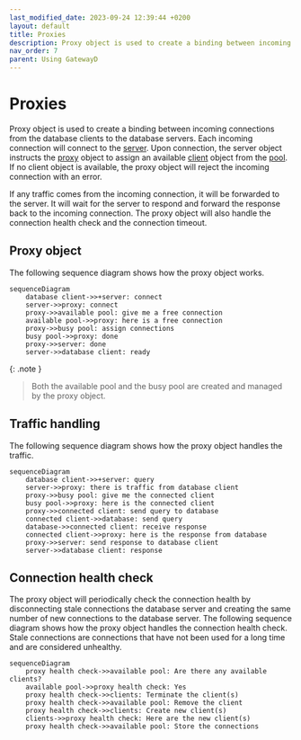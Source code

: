 ```yaml
---
last_modified_date: 2023-09-24 12:39:44 +0200
layout: default
title: Proxies
description: Proxy object is used to create a binding between incoming connections from the database clients to the database servers.
nav_order: 7
parent: Using GatewayD
---
```


# Proxies

Proxy object is used to create a binding between incoming connections from the database clients to the database servers. Each incoming connection will connect to the [server](/using-gatewayd/servers). Upon connection, the server object instructs the [proxy](/using-gatewayd/global-configuration/proxies) object to assign an available [client](/using-gatewayd/clients) object from the [pool](/using-gatewayd/pools). If no client object is available, the proxy object will reject the incoming connection with an error.

If any traffic comes from the incoming connection, it will be forwarded to the server. It will wait for the server to respond and forward the response back to the incoming connection. The proxy object will also handle the connection health check and the connection timeout.

## Proxy object

The following sequence diagram shows how the proxy object works.

```mermaid
sequenceDiagram
    database client->>+server: connect
    server->>proxy: connect
    proxy->>available pool: give me a free connection
    available pool->>proxy: here is a free connection
    proxy->>busy pool: assign connections
    busy pool->>proxy: done
    proxy->>server: done
    server->>database client: ready
```

{: .note }
> Both the available pool and the busy pool are created and managed by the proxy object.

## Traffic handling

The following sequence diagram shows how the proxy object handles the traffic.

```mermaid
sequenceDiagram
    database client->>+server: query
    server->>proxy: there is traffic from database client
    proxy->>busy pool: give me the connected client
    busy pool->>proxy: here is the connected client
    proxy->>connected client: send query to database
    connected client->>database: send query
    database->>connected client: receive response
    connected client->>proxy: here is the response from database
    proxy->>server: send response to database client
    server->>database client: response
```

## Connection health check

The proxy object will periodically check the connection health by disconnecting stale connections the database server and creating the same number of new connections to the database server. The following sequence diagram shows how the proxy object handles the connection health check. Stale connections are connections that have not been used for a long time and are considered unhealthy.

```mermaid
sequenceDiagram
    proxy health check->>available pool: Are there any available clients?
    available pool->>proxy health check: Yes
    proxy health check->>clients: Terminate the client(s)
    proxy health check->>available pool: Remove the client
    proxy health check->>clients: Create new client(s)
    clients->>proxy health check: Here are the new client(s)
    proxy health check->>available pool: Store the connections
```
